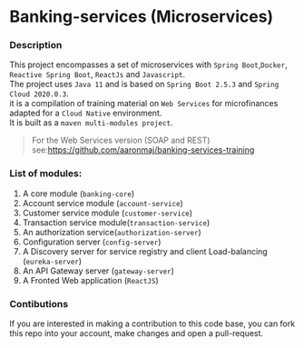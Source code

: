 # Banking-services (Microservices)

### Description

This project encompasses a set of microservices with `Spring Boot`,`Docker`, `Reactive Spring Boot`, `ReactJs` and `Javascript`. \
The project uses `Java 11` and is based on `Spring Boot 2.5.3` and `Spring Cloud 2020.0.3`.\
it is a compilation of training material on `Web Services`  for microfinances adapted for a `Cloud Native` environment. \
It is built as a `maven multi-modules project`.

> For the Web Services version (SOAP and REST) see:https://github.com/aaronmaj/banking-services-training

### List of modules:
1. A core module (`banking-core`)
2. Account service module (`account-service`)
3. Customer service module (`customer-service`)
4. Transaction service module(`transaction-service`)
5. An authorization service(`authorization-server`)
6. Configuration server (`config-server`)
7. A Discovery server for service registry and client Load-balancing (`eureka-server`)
8. An API Gateway server (`gateway-server`)
9. A Fronted Web application (`ReactJS`) 

### Contibutions

If you are interested in making a contribution to this code base, you can  fork this repo into your account, make changes and open a pull-request. 